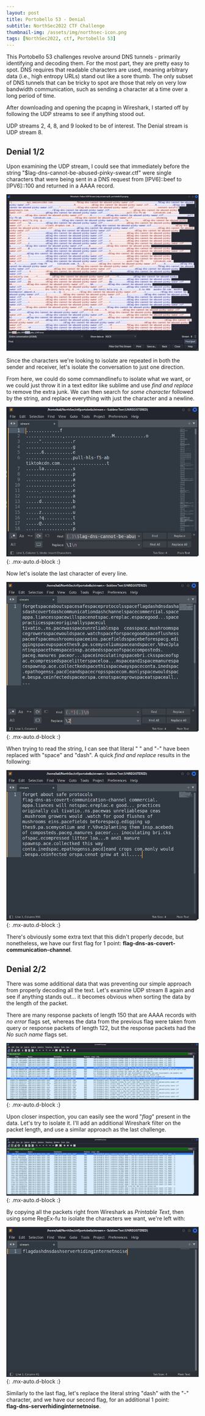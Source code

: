 ```yaml
---
layout: post
title: Portobello 53 - Denial
subtitle: NorthSec2022 CTF Challenge
thumbnail-img: /assets/img/northsec-icon.png
tags: [NorthSec2022, ctf, Portobello 53]
---
```


This Portobello 53 challenges revolve around DNS tunnels - primarily identifying and decoding them. For the most part, they are pretty easy to spot. DNS requires that readable characters are used, meaning arbitrary data (i.e., high entropy URLs) stand out like a sore thumb. 
The only subset of DNS tunnels that can be tricky to spot are those that rely on very low bandwidth communication, such as sending a character at a time over a long period of time. 

After downloading and opening the pcapng in Wireshark, I started off by following the UDP streams to see if anything stood out.

UDP streams 2, 4, 8, and 9 looked to be of interest. The Denial stream is UDP stream 8.

## Denial 1/2
Upon examining the UDP stream, I could see that immediately before the string "$lag-dns-cannot-be-abused-pinky-swear.ctf" were single characters that were being sent in a DNS request from \[IPV6\]::beef to \[IPV6\]::100 and returned in a AAAA record.

[![DNS stream 8](../assets/img/denial/denial1_1.png)](../assets/img/denial/denial1_1.png)

Since the characters we're looking to isolate are repeated in both the sender and receiver, let's isolate the conversation to just one direction.

From here, we could do some commandlinefu to isolate what we want, or we could just throw it in a text editor like sublime and use *find and replace* to remove the extra junk. We can then search for *some character* followed by the string, and replace everything with just the character and a newline.

![After replacing string](../assets/img/denial/denial1_2.png){: .mx-auto.d-block :}

Now let's isolate the last character of every line.

![Final isolation](../assets/img/denial/denial1_3.png){: .mx-auto.d-block :}

When trying to read the string, I can see that literal " " and "-" have been replaced with "space" and "dash". A quick *find and replace* results in the following:

![Final isolation](../assets/img/denial/denial1_4.png){: .mx-auto.d-block :}

There's obviously some extra text that this didn't properly decode, but nonetheless, we have our first flag for 1 point: **flag-dns-as-covert-communication-channel**.

## Denial 2/2

There was some additional data that was preventing our simple approach from properly decoding all the text. Let's examine UDP stream 8 again and see if anything stands out... it becomes obvious when sorting the data by the length of the packet. 

There are many response packets of length 150 that are AAAA records with *no error* flags set, whereas the data from the previous flag were taken from query or response packets of length 122, but the response packets had the *No such name* flags set.

![DNS stream 8 sorted by packet length](../assets/img/denial/denial2_1.png){: .mx-auto.d-block :}

Upon closer inspection, you can easily see the word "*flag*" present in the data. Let's try to isolate it. I'll add an additional Wireshark filter on the packet length, and use a similar approach as the last challenge. 

![DNS stream 8 isolated by packet length](../assets/img/denial/denial2_2.png){: .mx-auto.d-block :}

By copying all the packets right from Wireshark as *Printable Text*, then using some RegEx-fu to isolate the characters we want, we're left with:

![isolated data](../assets/img/denial/denial2_3.png){: .mx-auto.d-block :}

Similarly to the last flag, let's replace the literal string "dash" with the "-" character, and we have our second flag, for an additional 1 point:  
**flag-dns-serverhidinginternetnoise**.
